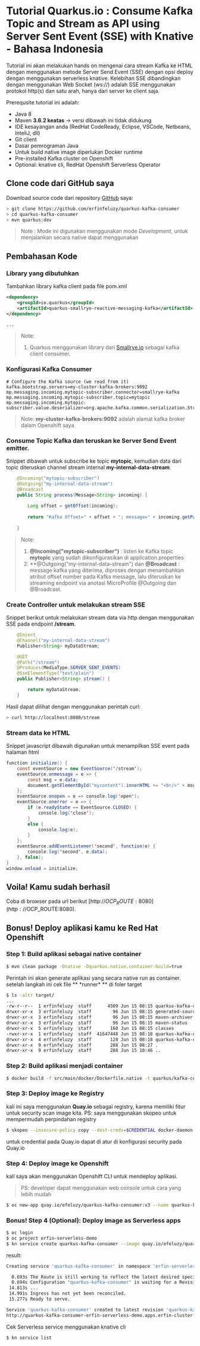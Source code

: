 # Tutorial Quarkus.io : Consume Kafka Topic and Stream as API using Server Sent Event (SSE) with Knative - Bahasa Indonesia

Tutorial ini akan melakukan hands on mengenai cara stream Kafka ke HTML dengan menggunakan metode Server Send Event (SSE) dengan opsi deploy dengan menggunakan serverless knative.
Kelebihan SSE dibandingkan dengan menggunakan Web Socket (ws://) adalah SSE menggunakan protokol http(s) dan satu arah, hanya dari server ke client saja.


Prerequsite tutorial ini adalah:
- Java 8 
- Maven **3.6.2 keatas** -> versi dibawah ini tidak didukung
- IDE kesayangan anda (RedHat CodeReady, Eclipse, VSCode, Netbeans, InteliJ, dll)
- Git client
- Dasar pemrograman Java
- Untuk build native image diperlukan Docker runtime
- Pre-installed Kafka cluster on Openshift 
- Optional: knative cli, RedHat Openshift Serverless Operator


## Clone code dari GitHub saya
Download source code dari repository [GitHub](https://github.com/erfinfeluzy/quarkus-kafka-consumer.git) saya:
```bash
> git clone https://github.com/erfinfeluzy/quarkus-kafka-consumer
> cd quarkus-kafka-consumer
> mvn quarkus:dev
```
> Note : Mode ini digunakan menggunakan mode *Development*, untuk menjalankan secara native dapat menggunakan


## Pembahasan Kode

### Library yang dibutuhkan
Tambahkan library kafka client pada file pom.xml
```xml
<dependency>
	<groupId>io.quarkus</groupId>
	<artifactId>quarkus-smallrye-reactive-messaging-kafka</artifactId>
</dependency>

...


```
> Note:
> 1. Quarkus menggunakan library dari [Smallrye.io](https://smallrye.io/) sebagai kafka client consumer.

### Konfigurasi Kafka Consumer
```properties
# Configure the Kafka source (we read from it)
kafka.bootstrap.servers=my-cluster-kafka-brokers:9092
mp.messaging.incoming.mytopic-subscriber.connector=smallrye-kafka
mp.messaging.incoming.mytopic-subscriber.topic=mytopic
mp.messaging.incoming.mytopic-subscriber.value.deserializer=org.apache.kafka.common.serialization.StringDeserializer
```
> Note: **my-cluster-kafka-brokers:9092** adalah alamat kafka broker dalam Openshift saya

### Consume Topic Kafka dan teruskan ke Server Send Event emitter.
Snippet dibawah untuk subscribe ke topic **mytopic**, kemudian data dari topic diteruskan channel stream internal **my-internal-data-stream**.
```java
    @Incoming("mytopic-subscriber")
    @Outgoing("my-internal-data-stream")
    @Broadcast
    public String process(Message<String> incoming) {
    	
    	Long offset = getOffset(incoming);
    	
    	return "Kafka Offset=" + offset + "; message=" + incoming.getPayload();
    
    }
```
> Note:
> 1. **@Incoming("mytopic-subscriber")** : listen ke Kafka topic **mytopic** yang sudah dikonfigurasikan di application.properties
> 2. **@Outgoing("my-internal-data-stream") dan **@Broadcast** : message kafka yang diterima, diproses dengan menambahkan atribut offset number pada Kafka message, lalu diteruskan ke streaming endpoint via anotasi MicroProfile @Outgoing dan @Broadcast.


### Create Controller untuk melakukan stream SSE
Snippet berikut untuk melakukan stream data via http dengan menggunakan SSE pada endpoint **/stream**.
```java
	@Inject
	@Channel("my-internal-data-stream")
	Publisher<String> myDataStream;

	@GET
	@Path("/stream")
	@Produces(MediaType.SERVER_SENT_EVENTS)
	@SseElementType("text/plain")
	public Publisher<String> stream() {

		return myDataStream;
	}

```
Hasil dapat dilihat dengan menggunakan perintah curl:
```bash
> curl http://localhost:8080/stream
```
### Stream data ke HTML
Snippet javascript dibawah digunakan untuk menampilkan SSE event pada halaman html
```java
function initialize() {
	const eventSource = new EventSource('/stream');
	eventSource.onmessage = e => {
		const msg = e.data;
		document.getElementById("mycontent").innerHTML += "<br/>" + msg;
	};
	eventSource.onopen = e => console.log('open');
	eventSource.onerror = e => {
		if (e.readyState == EventSource.CLOSED) {
			console.log('close');
		}
		else {
			console.log(e);
		}
	};
	eventSource.addEventListener('second', function(e) {
		console.log('second', e.data);
	}, false);
}
window.onload = initialize;
```

## Voila! Kamu sudah berhasil
Coba di browser pada url berikut [http://$OCP_ROUTE:8080](http://$OCP_ROUTE:8080).

## Bonus! Deploy aplikasi kamu ke Red Hat Openshift

### Step 1: Build aplikasi sebagai native container
```bash
$ mvn clean package -Dnative -Dquarkus.native.container-build=true
```
Perintah ini akan generate aplikasi yang secara native run as container. setelah langkah ini cek file ** \*runner\* ** di foler target
```bash
$ ls -altr target/
...
-rw-r--r--  1 erfinfeluzy  staff      4509 Jun 15 08:15 quarkus-kafka-consumer-1.0-SNAPSHOT.jar
drwxr-xr-x  3 erfinfeluzy  staff        96 Jun 15 08:15 generated-sources
drwxr-xr-x  3 erfinfeluzy  staff        96 Jun 15 08:15 maven-archiver
drwxr-xr-x  3 erfinfeluzy  staff        96 Jun 15 08:15 maven-status
drwxr-xr-x  5 erfinfeluzy  staff       160 Jun 15 08:15 classes
-rwxr-xr-x  1 erfinfeluzy  staff  41647448 Jun 15 08:18 quarkus-kafka-consumer-1.0-SNAPSHOT-runner
drwxr-xr-x  4 erfinfeluzy  staff       128 Jun 15 08:18 quarkus-kafka-consumer-1.0-SNAPSHOT-native-image-source-jar
drwxr-xr-x  9 erfinfeluzy  staff       288 Jun 15 08:27 .
drwxr-xr-x  9 erfinfeluzy  staff       288 Jun 15 10:46 ..
```

### Step 2: Build aplikasi menjadi container
```bash
$ docker build -f src/main/docker/Dockerfile.native -t quarkus/kafka-consumer:v3 .
```
### Step 3: Deploy image ke Registry
kali ini saya menggunakan **Quay.io** sebagai registry, karena memiliki fitur untuk security scan image kita.
PS: saya menggunakan skopeo untuk mempermudah perpindahan registry
```bash
$ skopeo --insecure-policy copy --dest-creds=$CREDENTIAL docker-daemon:quarkus/kafka-consumer:v3 docker://quay.io/efeluzy/quarkus-kafka-consumer:v3
```
untuk credential pada Quay.io dapat di atur di konfigurasi security pada Quay.io

### Step 4: Deploy image ke Openshift
kali saya akan menggunakan Openshift CLI untuk mendeploy aplikasi. 
> PS: developer dapat menggunakan web console untuk cara yang lebih mudah
```bash
$ oc new-app quay.io/efeluzy/quarkus-kafka-consumer:v3 --name quarkus-kafka-consumer 
```
### Bonus! Step 4 (Optional): Deploy image as Serverless apps
```bash
$ oc login
$ oc project erfin-serverless-demo
$ kn service create quarkus-kafka-consumer --image quay.io/efeluzy/quarkus-kafka-consumer:v3
```
result:
```bash
Creating service 'quarkus-kafka-consumer' in namespace 'erfin-serverless-demo':

  0.693s The Route is still working to reflect the latest desired specification.
  0.694s Configuration "quarkus-kafka-consumer" is waiting for a Revision to become ready.
 14.813s ...
 14.991s Ingress has not yet been reconciled.
 15.277s Ready to serve.

Service 'quarkus-kafka-consumer' created to latest revision 'quarkus-kafka-consumer-gplbc-1' is available at URL:
http://quarkus-kafka-consumer-erfin-serverless-demo.apps.erfin-cluster.sandbox1459.opentlc.com
```

Cek Serverless service menggunakan knative cli
```bash
$ kn service list
```

